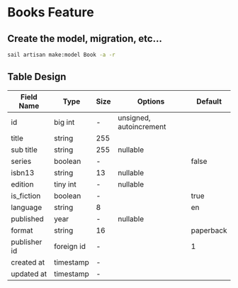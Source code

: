 # Books Feature

## Create the model, migration, etc...

```bash
sail artisan make:model Book -a -r
```

## Table Design

| Field Name   | Type       | Size | Options                 | Default   |
|--------------|------------|------|-------------------------|-----------|
| id           | big int    | -    | unsigned, autoincrement |           |
| title        | string     | 255  |                         |           |
| sub title    | string     | 255  | nullable                |           |
| series       | boolean    | -    |                         | false     |
| isbn13       | string     | 13   | nullable                |           |
| edition      | tiny int   | -    | nullable                |           |
| is_fiction   | boolean    | -    |                         | true      |
| language     | string     | 8    |                         | en        |
| published    | year       | -    | nullable                |           |
| format       | string     | 16   |                         | paperback |
| publisher id | foreign id | -    |                         | 1         |
| created at   | timestamp  | -    |                         |           |
| updated at   | timestamp  | -    |                         |           |

